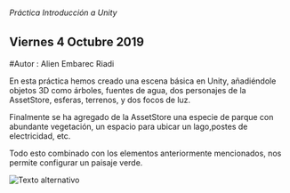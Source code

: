
###### Práctica Introducción a Unity

## Viernes 4 Octubre 2019

#Autor : Alien Embarec Riadi

En esta práctica hemos creado una escena básica en Unity, añadiéndole objetos 3D como árboles, fuentes de agua, dos personajes de la AssetStore, esferas, terrenos, y dos focos de luz.

Finalmente se ha agregado de la AssetStore una especie de parque con abundante vegetación, un espacio para ubicar un lago,postes de electricidad, etc. 

Todo esto combinado con los elementos anteriormente mencionados, nos permite configurar un paisaje verde.

![Texto alternativo](img/CapturaEscena1_Prct_4_Oct.jpg)
